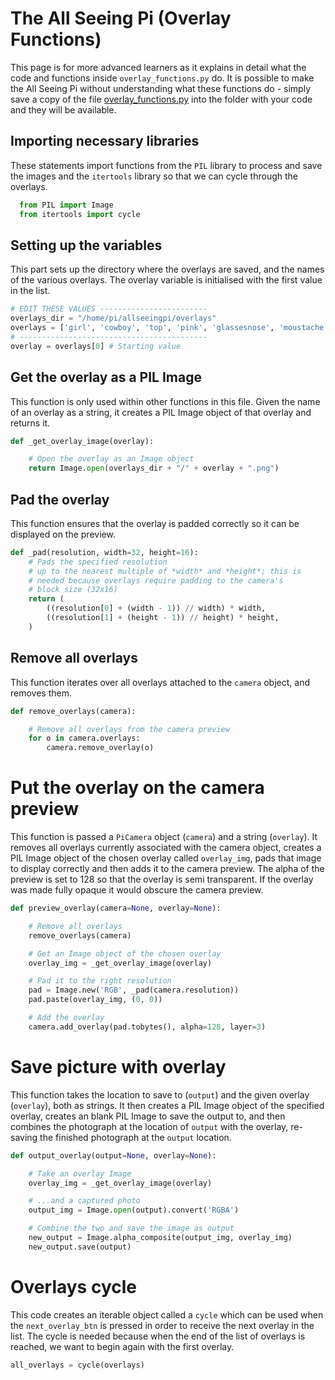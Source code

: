 # The All Seeing Pi (Overlay Functions)

This page is for more advanced learners as it explains in detail what the code and functions inside `overlay_functions.py` do. It is possible to make the All Seeing Pi without understanding what these functions do - simply save a copy of the file [overlay_functions.py](code/overlay_functions.py) into the folder with your code and they will be available.

## Importing necessary libraries

These statements import functions from the `PIL` library to process and save the images and the `itertools` library so that we can cycle through the overlays.

```python
  from PIL import Image
  from itertools import cycle
```


## Setting up the variables

This part sets up the directory where the overlays are saved, and the names of the various overlays. The overlay variable is initialised with the first value in the list.

```python
# EDIT THESE VALUES ------------------------
overlays_dir = "/home/pi/allseeingpi/overlays"
overlays = ['girl', 'cowboy', 'top', 'pink', 'glassesnose', 'moustache', 'sunglasses', 'elvis', 'emo', 'blackhat', 'emo2', 'baseball', 'flowers', 'santa', 'alps', 'mop', 'glasses']
# ------------------------------------------
overlay = overlays[0] # Starting value
```

## Get the overlay as a PIL Image

This function is only used within other functions in this file. Given the name of an overlay as a string, it creates a PIL Image object of that overlay and returns it.

```python
def _get_overlay_image(overlay):

    # Open the overlay as an Image object
    return Image.open(overlays_dir + "/" + overlay + ".png")
```

## Pad the overlay

This function ensures that the overlay is padded correctly so it can be displayed on the preview.

```python
def _pad(resolution, width=32, height=16):
    # Pads the specified resolution
    # up to the nearest multiple of *width* and *height*; this is
    # needed because overlays require padding to the camera's
    # block size (32x16)
    return (
        ((resolution[0] + (width - 1)) // width) * width,
        ((resolution[1] + (height - 1)) // height) * height,
    )
```
## Remove all overlays

This function iterates over all overlays attached to the `camera` object, and removes them.

```python
def remove_overlays(camera):

    # Remove all overlays from the camera preview
    for o in camera.overlays:
        camera.remove_overlay(o)
```

# Put the overlay on the camera preview

This function is passed a `PiCamera` object (`camera`) and a string (`overlay`). It removes all overlays currently associated with the camera object, creates a PIL Image object of the chosen overlay called `overlay_img`, pads that image to display correctly and then adds it to the camera preview. The alpha of the preview is set to 128 so that the overlay is semi transparent. If the overlay was made fully opaque it would obscure the camera preview.

```python
def preview_overlay(camera=None, overlay=None):

    # Remove all overlays
    remove_overlays(camera)

    # Get an Image object of the chosen overlay
    overlay_img = _get_overlay_image(overlay)

    # Pad it to the right resolution
    pad = Image.new('RGB', _pad(camera.resolution))
    pad.paste(overlay_img, (0, 0))

    # Add the overlay
    camera.add_overlay(pad.tobytes(), alpha=128, layer=3)
```

# Save picture with overlay

This function takes the location to save to (`output`) and the given overlay (`overlay`), both as strings. It then creates a PIL Image object of the specified overlay, creates an blank PIL Image to save the output to, and then combines the photograph at the location of `output` with the overlay, re-saving the finished photograph at the `output` location.

```python
def output_overlay(output=None, overlay=None):

    # Take an overlay Image
    overlay_img = _get_overlay_image(overlay)

    # ...and a captured photo
    output_img = Image.open(output).convert('RGBA')

    # Combine the two and save the image as output
    new_output = Image.alpha_composite(output_img, overlay_img)
    new_output.save(output)
```

# Overlays cycle

This code creates an iterable object called a `cycle` which can be used when the `next_overlay_btn` is pressed in order to receive the next overlay in the list. The cycle is needed because when the end of the list of overlays is reached, we want to begin again with the first overlay.

```python
all_overlays = cycle(overlays)
```
